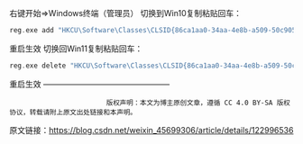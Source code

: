 右键开始=>Windows终端（管理员）
切换到Win10复制粘贴回车：
```php
reg.exe add "HKCU\Software\Classes\CLSID{86ca1aa0-34aa-4e8b-a509-50c905bae2a2}\InprocServer32" /f /ve
```
重启生效
切换回Win11复制粘贴回车：
```php
reg.exe delete "HKCU\Software\Classes\CLSID{86ca1aa0-34aa-4e8b-a509-50c905bae2a2}\InprocServer32" /va /f
```
重启生效
————————————————

                            版权声明：本文为博主原创文章，遵循 CC 4.0 BY-SA 版权协议，转载请附上原文出处链接和本声明。
                        
原文链接：https://blog.csdn.net/weixin_45699306/article/details/122996536